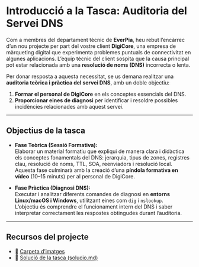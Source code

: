 # Introducció a la Tasca: Auditoria del Servei DNS

Com a membres del departament tècnic de **EverPia**, heu rebut l’encàrrec d’un nou projecte per part del vostre client **DigiCore**, una empresa de màrqueting digital que experimenta problemes puntuals de connectivitat en algunes aplicacions. L’equip tècnic del client sospita que la causa principal pot estar relacionada amb una **resolució de noms (DNS)** incorrecta o lenta.

Per donar resposta a aquesta necessitat, se us demana realitzar una **auditoria teòrica i pràctica del servei DNS**, amb un doble objectiu:
1. **Formar el personal de DigiCore** en els conceptes essencials del DNS.
2. **Proporcionar eines de diagnosi** per identificar i resoldre possibles incidències relacionades amb aquest servei.

---

## Objectius de la tasca

- **Fase Teòrica (Sessió Formativa):**  
  Elaborar un material formatiu que expliqui de manera clara i didàctica els conceptes fonamentals del DNS: jerarquia, tipus de zones, registres clau, resolució de noms, TTL, SOA, reenviadors i resolució local.  
  Aquesta fase culminarà amb la creació d’una **píndola formativa en vídeo** (10–15 minuts) per al personal de DigiCore.

- **Fase Pràctica (Diagnosi DNS):**  
  Executar i analitzar diferents comandes de diagnosi en **entorns Linux/macOS i Windows**, utilitzant eines com `dig` i `nslookup`.  
  L’objectiu és comprendre el funcionament intern del DNS i saber interpretar correctament les respostes obtingudes durant l’auditoria.

---

## Recursos del projecte

- 📂 [Carpeta d’imatges](./img)  
- 📄 [Solució de la tasca (solucio.md)](./solucio.md)


